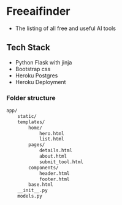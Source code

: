 # Freeaifinder

- The listing of all free and useful AI tools

## Tech Stack

- Python Flask with jinja
- Bootstrap css
- Heroku Postgres
- Heroku Deployment


### Folder structure

```bash
app/
    static/
    templates/
        home/
            hero.html
            list.html
        pages/
            details.html
            about.html
            submit_tool.html
        components/
            header.html
            footer.html
        base.html
    __init__.py
    models.py


```

